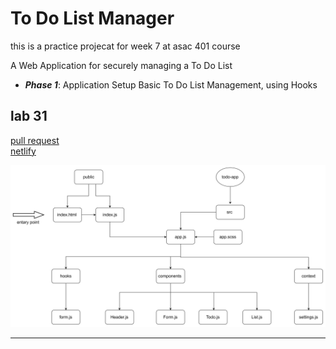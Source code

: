 # To Do List Manager
this is a practice projecat for week 7 at asac 401 course

A Web Application for securely managing a To Do List

- **_Phase 1_**: Application Setup
  Basic To Do List Management, using Hooks


## lab 31

[pull request](https://github.com/hibasalem/todo-app-/pull/2)  
[netlify](https://zealous-blackwell-84329a.netlify.app/)

![uml](./lab31.jpg)

---

